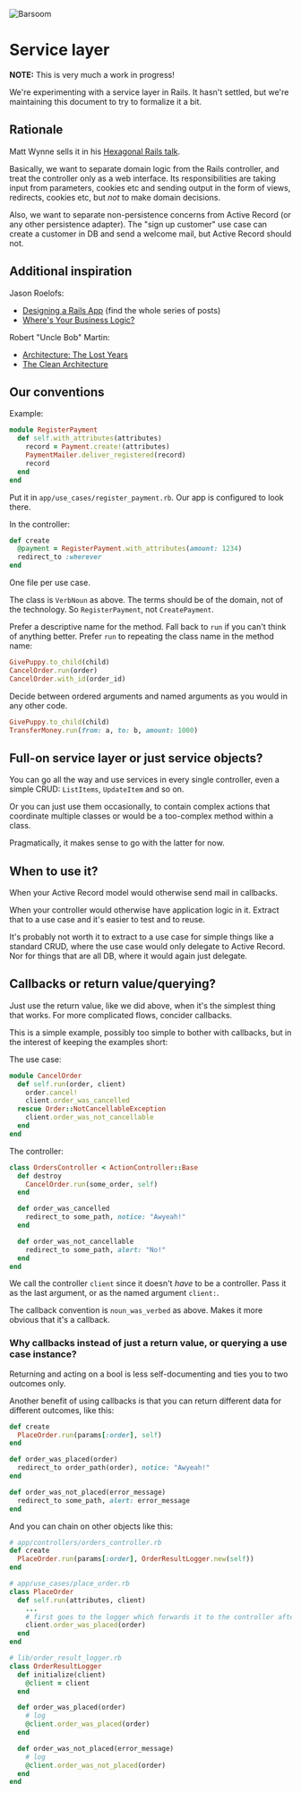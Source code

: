 ![Barsoom](http://barsoom.se/barsoom.png)

# Service layer

**NOTE:** This is very much a work in progress!

We're experimenting with a service layer in Rails. It hasn't settled, but we're maintaining this document to try to formalize it a bit.


## Rationale

Matt Wynne sells it in his [Hexagonal Rails talk](http://www.youtube.com/watch?v=CGN4RFkhH2M).

Basically, we want to separate domain logic from the Rails controller, and treat the controller only as a web interface. Its responsibilities are taking input from parameters, cookies etc and sending output in the form of views, redirects, cookies etc, but *not* to make domain decisions.

Also, we want to separate non-persistence concerns from Active Record (or any other persistence adapter). The "sign up customer" use case can create a customer in DB and send a welcome mail, but Active Record should not.


## Additional inspiration

Jason Roelofs:
* [Designing a Rails App](http://jasonroelofs.com/2012/05/29/designing-a-rails-app-part-1/) (find the whole series of posts)
* [Where's Your Business Logic?](http://collectiveidea.com/blog/archives/2012/06/28/wheres-your-business-logic/)

Robert "Uncle Bob" Martin:

* [Architecture: The Lost Years](http://www.confreaks.com/videos/759-rubymidwest2011-keynote-architecture-the-lost-years)
* [The Clean Architecture](http://blog.8thlight.com/uncle-bob/2012/08/13/the-clean-architecture.html)


## Our conventions

Example:

``` ruby
module RegisterPayment
  def self.with_attributes(attributes)
    record = Payment.create!(attributes)
    PaymentMailer.deliver_registered(record)
    record
  end
end
```

Put it in `app/use_cases/register_payment.rb`. Our app is configured to look there.

In the controller:

``` ruby
def create
  @payment = RegisterPayment.with_attributes(amount: 1234)
  redirect_to :wherever
end
```

One file per use case.

The class is `VerbNoun` as above. The terms should be of the domain, not of the technology. So `RegisterPayment`, not `CreatePayment`.

Prefer a descriptive name for the method. Fall back to `run` if you can't think of anything better. Prefer `run` to repeating the class name in the method name:
``` ruby
GivePuppy.to_child(child)
CancelOrder.run(order)
CancelOrder.with_id(order_id)
```

Decide between ordered arguments and named arguments as you would in any other code.

``` ruby
GivePuppy.to_child(child)
TransferMoney.run(from: a, to: b, amount: 1000)
```

## Full-on service layer or just service objects?

You can go all the way and use services in every single controller, even a simple CRUD: `ListItems`, `UpdateItem` and so on.

Or you can just use them occasionally, to contain complex actions that coordinate multiple classes or would be a too-complex method within a class.

Pragmatically, it makes sense to go with the latter for now.

## When to use it?

When your Active Record model would otherwise send mail in callbacks.

When your controller would otherwise have application logic in it. Extract that to a use case and it's easier to test and to reuse.

It's probably not worth it to extract to a use case for simple things like a standard CRUD, where the use case would only delegate to Active Record. Nor for things that are all DB, where it would again just delegate.


## Callbacks or return value/querying?

Just use the return value, like we did above, when it's the simplest thing that works. For more complicated flows, concider callbacks.

This is a simple example, possibly too simple to bother with callbacks, but in the interest of keeping the examples short:

The use case:

``` ruby
module CancelOrder
  def self.run(order, client)
    order.cancel!
    client.order_was_cancelled
  rescue Order::NotCancellableException
    client.order_was_not_cancellable
  end
end
```

The controller:

``` ruby
class OrdersController < ActionController::Base
  def destroy
    CancelOrder.run(some_order, self)
  end

  def order_was_cancelled
    redirect_to some_path, notice: "Awyeah!"
  end

  def order_was_not_cancellable
    redirect_to some_path, alert: "No!"
  end
end
```

We call the controller `client` since it doesn't *have* to be a controller. Pass it as the last argument, or as the named argument `client:`.

The callback convention is `noun_was_verbed` as above. Makes it more obvious that it's a callback.

### Why callbacks instead of just a return value, or querying a use case instance?

Returning and acting on a bool is less self-documenting and ties you to two outcomes only.

Another benefit of using callbacks is that you can return different data for different outcomes, like this:

``` ruby
def create
  PlaceOrder.run(params[:order], self)
end

def order_was_placed(order)
  redirect_to order_path(order), notice: "Awyeah!"
end

def order_was_not_placed(error_message)
  redirect_to some_path, alert: error_message
end
```

And you can chain on other objects like this:

``` ruby
# app/controllers/orders_controller.rb
def create
  PlaceOrder.run(params[:order], OrderResultLogger.new(self))
end

# app/use_cases/place_order.rb
class PlaceOrder
  def self.run(attributes, client)
    ...
    # first goes to the logger which forwards it to the controller after logging
    client.order_was_placed(order)
  end
end

# lib/order_result_logger.rb
class OrderResultLogger
  def initialize(client)
    @client = client
  end

  def order_was_placed(order)
    # log
    @client.order_was_placed(order)
  end

  def order_was_not_placed(error_message)
    # log
    @client.order_was_not_placed(order)
  end
end
```
